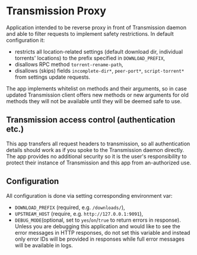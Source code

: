 # Transmission Proxy

Application intended to be reverse proxy in front of Transmission daemon
and able to filter requests to implement safety restrictions. In default configuration it:

* restricts all location-related settings (default download dir, individual torrents' locations)
  to the prefix specified in `DOWNLOAD_PREFIX`,
* disallows RPC method `torrent-rename-path`,
* disallows (skips) fields `incomplete-dir*`, `peer-port*`, `script-torrent*` from settings update requests.

The app implements whitelist on methods and their arguments, so in case updated Transmission client
offers new methods or new arguments for old methods they will not be available until they will be deemed safe to use.

## Transmission access control (authentication etc.)

This app transfers all request headers to transmission, so all authentication details
should work as if you spoke to the Transmission daemon directly. The app provides
no additional security so it is the user's responsibility to protect their instance of Transmission
and this app from an-authorized use.

## Configuration

All configuration is done via setting corresponding environment var:

* `DOWNLOAD_PREFIX` (required, e.g. `/downloads/`),
* `UPSTREAM_HOST` (require, e.g. `http://127.0.0.1:9091`),
* `DEBUG_MODE`(optional, set to `yes`/`on`/`true` to return errors in response). Unless you are debugging
  this application and would like to see the error messages in HTTP responses, do not set this variable
  and instead only error IDs will be provided in responses while full error messages will be available in logs.
